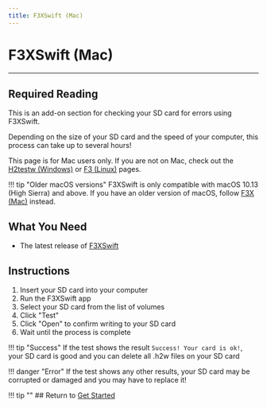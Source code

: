 ```yaml
---
title: F3XSwift (Mac)
---
```


# F3XSwift (Mac)
---

## Required Reading

This is an add-on section for checking your SD card for errors using F3XSwift.

Depending on the size of your SD card and the speed of your computer, this process can take up to several hours!

This page is for Mac users only. If you are not on Mac, check out the [H2testw (Windows)](h2testw-(windows).md) or [F3 (Linux)](f3-(linux).md) pages.

!!! tip "Older macOS versions"
	F3XSwift is only compatible with macOS 10.13 (High Sierra) and above. If you have an older version of macOS, follow [F3X (Mac)](f3x-(mac).md) instead.

## What You Need

* The latest release of [F3XSwift](https://github.com/vrunkel/F3XSwift/releases/latest)

## Instructions

1. Insert your SD card into your computer
1. Run the F3XSwift app
1. Select your SD card from the list of volumes
1. Click "Test"
1. Click "Open" to confirm writing to your SD card
1. Wait until the process is complete

!!! tip "Success"
	If the test shows the result `Success! Your card is ok!`, your SD card is good and you can delete all .h2w files on your SD card

!!! danger "Error"
	If the test shows any other results, your SD card may be corrupted or damaged and you may have to replace it!

!!! tip ""
	## Return to [Get Started](../user-guide/get-started.md)
